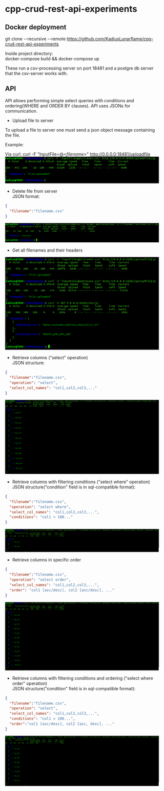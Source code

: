 # cpp-crud-rest-api-experiments

## Docker deployment
git clone --recursive --remote  https://github.com/KadiusLunarflame/cpp-crud-rest-api-experiments 

Inside project directory:<br>
docker-compose build && docker-compose up<br>

These run a csv-processing server on port 18481 and a postgre db server that the csv-server works with.

## API
API allows performing simple select queries with conditions and ordering(WHERE and ORDER BY clauses).
API uses JSONs for communication.


* Upload file to server

To upload a file to server one must send a json object message containing the file.<br>

Example: <br>

Via curl: curl -F "InputFile=@<<i>filename></i>" http://0.0.0.0:18481/uploadfile <br>
![img.png](images/img.png)

* Delete file from server<br>
JSON format:
```json
{
  "filename":"filename.csv"
}
```
![img_1.png](images/img_1.png)

* Get all filenames and their headers

![img_2.png](images/img_2.png)

* Retrieve columns ("select" operation)<br>
JSON structure:
```json
{
  "filename":"filename.csv",
  "operation": "select",
  "select_col_names": "col1,col2,col3,..."
}
```

![img_3.png](images/img_3.png)

* Retrieve columns with filtering conditions ("select where" operation)<br>
JSON structure("condition" field is in sql-compatible format):
```json
{
  "filename":"filename.csv",
  "operation": "select where",
  "select_col_names": "col1,col2,col3,...",
  "conditions": "col1 < 100..."
}
```
![img_4.png](images/img_4.png)

* Retrieve columns in specific order
```json
{
  "filename":"filename.csv",
  "operation": "select order",
  "select_col_names": "col1,col2,col3,...",
  "order": "col1 [asc/desc], col2 [asc/desc], ..."
}
```
![img_6.png](images/img_6.png)

* Retrieve columns with filtering conditions and ordering ("select where order" operation)<br>
  JSON structure("condition" field is in sql-compatible format):
```json
{
  "filename":"filename.csv",
  "operation": "select",
  "select_col_names": "col1,col2,col3,...",
  "conditions": "col1 < 100...",
  "order":"col1 [asc/desc], col2 [asc, desc], ..."
}
```
![img_5.png](images/img_5.png)







